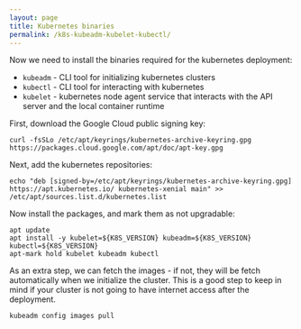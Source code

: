 ```yaml
---
layout: page
title: Kubernetes binaries
permalink: /k8s-kubeadm-kubelet-kubectl/
---
```


Now we need to install the binaries required for the kubernetes deployment:
  * `kubeadm` - CLI tool for initializing kubernetes clusters
  * `kubectl` - CLI tool for interacting with kubernetes
  * `kubelet` - kubernetes node agent service that interacts with the API server and the local container runtime

First, download the Google Cloud public signing key:

```
curl -fsSLo /etc/apt/keyrings/kubernetes-archive-keyring.gpg https://packages.cloud.google.com/apt/doc/apt-key.gpg
```

Next, add the kubernetes repositories:

```
echo "deb [signed-by=/etc/apt/keyrings/kubernetes-archive-keyring.gpg] https://apt.kubernetes.io/ kubernetes-xenial main" >> /etc/apt/sources.list.d/kubernetes.list
```

Now install the packages, and mark them as not upgradable:

```
apt update
apt install -y kubelet=${K8S_VERSION} kubeadm=${K8S_VERSION} kubectl=${K8S_VERSION}
apt-mark hold kubelet kubeadm kubectl
```

As an extra step, we can fetch the images - if not, they will be fetch automatically when we initialize the cluster. This is a good step to keep in mind if your cluster is not going to have internet access after the deployment.

```
kubeadm config images pull
```
